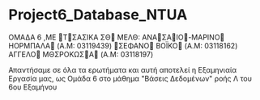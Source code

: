 # Project6_Database_NTUA

ΟΜΑΔΑ 6 ,ΜΕ ΢Τ΢ΣΑΣΙΚΑ ΣΘ΢ ΜΕΛΘ: 
ΑΝΑ΢ΣΑ΢ΙΟ΢-ΜΑΡΙΝΟ΢ ΗΟΡΜΠΑΛΑ΢ (Α.Μ: 03119439) 
΢ΣΕΦΑΝΟ΢ ΒΟΪΚΟ΢ (Α.Μ: 03118162) 
ΑΓΓΕΛΟ΢ ΜΘΣΡΟΚΩΣ΢Α΢ (Α.Μ: 03118197)

Απαντήσαμε σε όλα τα ερωτήματα και αυτή αποτελεί η Εξαμηνιαία Εργασία μας, ως Ομάδα 6 στο μάθημα "Βάσεις Δεδομένων" ροής Λ του 6ου Εξαμήνου
